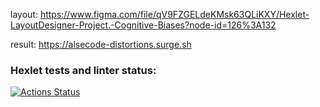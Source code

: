 layout: https://www.figma.com/file/qV9FZGELdeKMsk63QLiKXY/Hexlet-LayoutDesigner-Project.-Cognitive-Biases?node-id=126%3A132

result: https://alsecode-distortions.surge.sh

### Hexlet tests and linter status:
[![Actions Status](https://github.com/Alsecode/layout-designer-project-58/workflows/hexlet-check/badge.svg)](https://github.com/Alsecode/layout-designer-project-58/actions)
